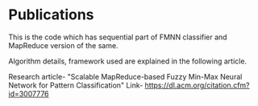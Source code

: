 # Publications


This is the code which has sequential part of FMNN classifier and MapReduce version of the same.

Algorithm details, framework used are explained in the following article.

Research article- "Scalable MapReduce-based Fuzzy Min-Max Neural Network for Pattern Classification" Link- https://dl.acm.org/citation.cfm?id=3007776
